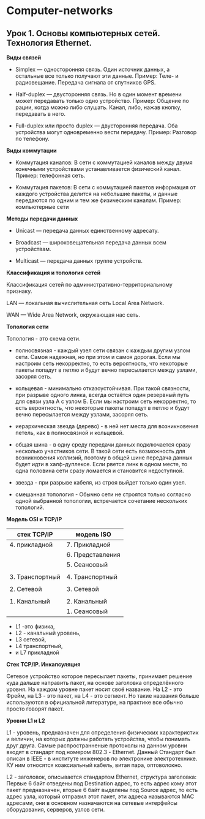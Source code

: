 # Computer-networks

## Урок 1. Основы компьютерных сетей. Технология Ethernet.

**Виды связей**
- Simplex — односторонняя связь.  Один источник данных, а остальные все только получают эти данные. Пример: Теле- и радиовещание. Передача сигнала от спутников GPS.

- Half-duplex — двусторонняя связь. Но в один момент времени может передавать только одно устройство. Пример: Общение по рации, когда можно либо слушать. Канал, либо, нажав кнопку, передавать в него.

- Full-duplex или просто duplex — двусторонняя передача. Оба устройства могут одновременно вести передачу. Пример: Разговор по телефону.

**Виды коммутации**

- Коммутация каналов: В сети с коммутацией каналов между двумя конечными устройствами устанавливается физический канал. Пример: телефонная сеть.

- Коммутация пакетов: В сети с коммутацией пакетов информация от каждого устройства делится на небольшие пакеты, и данные передаются по одним и тем же физическим каналам. Пример: компьютерные сети

**Методы передачи данных**

- Unicast — передача данных единственному адресату.

- Broadcast — широковещательная передача данных всем устройствам.

- Multicast — передача данных группе устройств.

**Классификация и топология сетей**

Классификация сетей по административно-территориальному признаку. 

LAN — локальная вычислительная сеть Local Area Network.

WAN — Wide Area Network, окружающая нас сеть.

**Топология сети**

Топология - это схема сети.

- полносвязная - каждый узел сети связан с каждым другим узлом сети. Самоя надежная, но при этом и самоя дорогая. Если мы настроим сеть некорректно, то есть вероятность, что некоторые пакеты попадут в петлю и будут вечно пересылается между узлами, засоряя сеть.

- кольцевая - минимально отказоустойчивая. При такой связности, при разрыве одного линка, всегда остаётся один резервный путь для связи узла А с узлом Б. Если мы настроим сеть некорректно, то есть вероятность, что некоторые пакеты попадут в петлю и будут вечно пересылается между узлами, засоряя сеть.

- иерархическая звезда (дерево) -  в ней нет места для возникновения петель, как в полносвязной и кольцевой.

- общая шина - в одну среду передачи данных подключается сразу несколько участников сети. В такой сети есть возможность для возникновения коллизий, поэтому в общей шине передача данных будет идти в халф-дуплексе. Если рвется линк в одном месте, то одна половина сети сразу ломается и становится недоступной.

- звезда - при разрыве кабеля, из строя выйдет только один узел.

- смешанная топология - Обычно сети не строятся только согласно одной выбранной топологии, встречается сочетание нескольких топологий.

**Модель OSI и TCP/IP**

| стек TCP/IP | модель ISO |
| --- | --- |
| 4. прикладной | 7. Прикладной |
|  | 6. Представления|
|  | 5. Сеансовый|
| | |
| 3. Транспортный | 4. Транспортный |
| | |
| 2. Сетевой | 3. Сетевой |
| | |
| 1. Канальный | 2. Канальный |
|  | 1. Сеансовый |

- L1 -это физика,
- L2 - канальный уровень,
- L3 сетевой,
- L4 транспортный,
- и L7 прикладной

**Стек TCP/IP. Инкапсуляция**

Сетевое устройство которое пересылает пакеты, принимает решение куда дальше направить пакет, на основе заголовка определённого уровня. На каждом уровне пакет носит своё название. На L2 - это Фрейм, на L3 - это пакет, на L4 - это сегмент. Но такие названия больше используются в официальной литературе, на практике все обычно просто говорят пакет.

**Уровни L1 и L2**

L1 -  уровень, предназначен для определения физических характеристик и величин, на которых должны работать устройства, чтобы понимать друг друга. Самые распространненые протоколы на данном уровни входят в стандарт под номером 802.3 - Ethernet. Данный Стандарт был описан в IEEE - в институте инженеров по электронике электротехнике. КУ ним относятся коаксиальный кабель, витая пара, оптоволокно.

L2  - заголовок, описывается стандартом Ethernet, структура заголовка: Первые 6 байт отведены под Destination адрес, то есть адрес кому этот пакет предназначен, вторые 6 байт выделены под Source адрес, то есть адрес узла, который отправил этот пакет, эти адреса называются MAC адресами, они в основном назначаются на сетевые интерфейсы оборудования, серверов, узлов сети.


